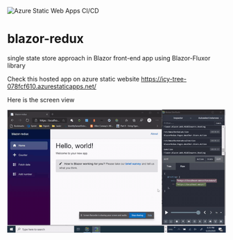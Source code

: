 ![Azure Static Web Apps CI/CD](https://github.com/rajeshmuraleedharan/blazor-redux/workflows/Azure%20Static%20Web%20Apps%20CI/CD/badge.svg)

# blazor-redux
single state store approach in Blazor front-end app using Blazor-Fluxor library

Check this hosted app on azure static website  https://icy-tree-078fcf610.azurestaticapps.net/

Here is the screen view

![Alt Text](https://github.com/rajeshmuraleedharan/blazor-redux/blob/master/docs/gif/screen-recorder.gif)
